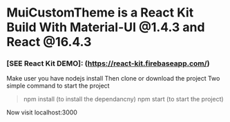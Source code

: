 # MuiCustomTheme is a React Kit Build With Material-UI @1.4.3 and React @16.4.3


### [SEE React Kit DEMO]: (https://react-kit.firebaseapp.com/)

Make user you have nodejs install
Then clone or download the project
Two simple command to start the project
> npm install (to install the dependancny)
> npm start (to start the project)

Now visit localhost:3000 


